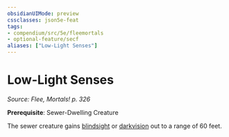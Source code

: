 ```yaml
---
obsidianUIMode: preview
cssclasses: json5e-feat
tags:
- compendium/src/5e/fleemortals
- optional-feature/secf
aliases: ["Low-Light Senses"]
---
```

# Low-Light Senses
*Source: Flee, Mortals! p. 326*  

**Prerequisite**: Sewer-Dwelling Creature

The sewer creature gains [blindsight](2-Mechanics/CLI/rules/senses.md#blindsight) or [darkvision](2-Mechanics/CLI/rules/senses.md#darkvision) out to a range of 60 feet.